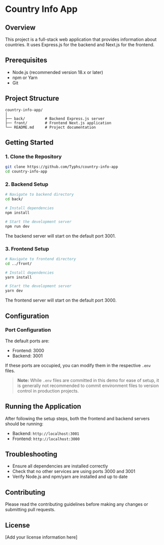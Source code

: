# Country Info App

## Overview
This project is a full-stack web application that provides information about countries. It uses Express.js for the backend and Next.js for the frontend.

## Prerequisites
- Node.js (recommended version 18.x or later)
- npm or Yarn
- Git

## Project Structure
```
country-info-app/
│
├── back/         # Backend Express.js server
├── front/        # Frontend Next.js application
└── README.md     # Project documentation
```

## Getting Started

### 1. Clone the Repository
```bash
git clone https://github.com/Typhs/country-info-app
cd country-info-app
```

### 2. Backend Setup
```bash
# Navigate to backend directory
cd back/

# Install dependencies
npm install

# Start the development server
npm run dev
```
The backend server will start on the default port 3001.

### 3. Frontend Setup
```bash
# Navigate to frontend directory
cd ../front/

# Install dependencies
yarn install

# Start the development server
yarn dev
```
The frontend server will start on the default port 3000.

## Configuration

### Port Configuration
The default ports are:
- Frontend: 3000
- Backend: 3001

If these ports are occupied, you can modify them in the respective `.env` files.

> **Note:** While `.env` files are committed in this demo for ease of setup, it is generally not recommended to commit environment files to version control in production projects.

## Running the Application
After following the setup steps, both the frontend and backend servers should be running:
- Backend: `http://localhost:3001`
- Frontend: `http://localhost:3000`

## Troubleshooting
- Ensure all dependencies are installed correctly
- Check that no other services are using ports 3000 and 3001
- Verify Node.js and npm/yarn are installed and up to date

## Contributing
Please read the contributing guidelines before making any changes or submitting pull requests.

## License
[Add your license information here]